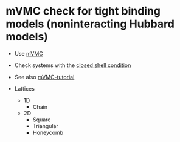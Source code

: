 # mVMC check for tight binding models (noninteracting Hubbard models)

* Use [mVMC](https://github.com/issp-center-dev/mVMC)

* Check systems with the [closed shell condition](https://github.com/ryuikaneko/tight_binding_shell_condition)

* See also [mVMC-tutorial](https://github.com/issp-center-dev/mVMC-tutorial)

* Lattices
  * 1D
    * Chain
  * 2D
    * Square
    * Triangular
    * Honeycomb

